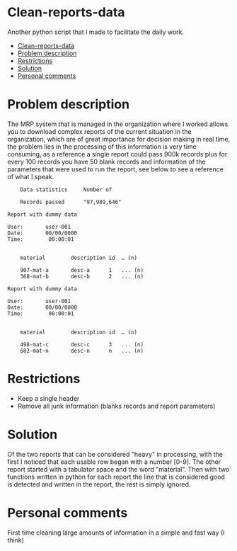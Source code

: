 # Clean-reports-data

Another python script that I made to facilitate the daily work.

- [Clean-reports-data](#clean-reports-data)
- [Problem description](#problem-description)
- [Restrictions](#restrictions)
- [Solution](#solution)
- [Personal comments](#personal-comments)

# Problem description

The MRP system that is managed in the organization where I worked allows you to download complex reports of the current situation in the organization, which are of great importance for decision making in real time, the problem lies in the processing of this information is very time consuming, as a reference a single report could pass 900k records plus for every 100 records you have 50 blank records and information of the parameters that were used to run the report, see below to see a reference of what I speak.

```
	Data statistics		Number of

	Records passed		"97,989,646"

Report with dummy data

User:		user-001
Date:		00/00/0000
Time:		 00:00:01


	material		description	id	… (n)

	907-mat-a		desc-a  	1	... (n)
	368-mat-b		desc-b  	2	... (n)

Report with dummy data

User:		user-001
Date:		00/00/0000
Time:		 00:00:01


	material		description	id	… (n)

	498-mat-c		desc-c  	3	... (n)
	682-mat-n		desc-n  	n	... (n)
```

# Restrictions

- Keep a single header
- Remove all junk information (blanks records and report parameters)

# Solution

Of the two reports that can be considered "heavy" in processing, with the first I noticed that each usable row began with a number [0-9]. The other report started with a tabulator space and the word "material". Then with two functions written in python for each report the line that is considered good is detected and written in the report, the rest is simply ignored.

# Personal comments
First time cleaning large amounts of information in a simple and fast way (I think)
